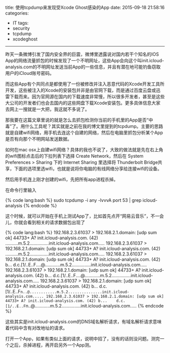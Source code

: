 title: 使用tcpdump来发现受Xcode Ghost感染的App
date: 2015-09-18 21:58:16
categories:
- IT
tags:
- security
- tcpdump
- xcodeghost
---
昨天一条微博引发了国内安全界的巨震，微博里透露说对国内若干个知名的IOS App的网络流量抓包的时候发现了一个不明网址，这些App会向这个叫init.icloud-analysis.com的不明网址发送当前App的一些信息，并且有潜在地可能钓鱼窃取用户的iCloud账号密码。

而这些App有个共同点是都使用了一份被修改并注入恶意代码的Xcode开发工具所开发，这些被注入的Xcode的安装包并非是由官网下载，而是通过百度云盘或迅雷下载而来。因为官网源在国内的下载速度非常慢，所以很多开发者，甚至是这些大公司的开发者们也会去国内的这些网盘下载Xcode安装包。更多具体信息大家去网上一搜就是一大把，我这就不多说了。

那我要在这篇文章里说的就是怎么去抓包检测你当前的手机里的App是否“中毒”了。用什么工具呢？其实就是之前在我的博文里提到的tcpdump。主要的思路就是自建wifi网络，用手机去连这个自建的网络，然后在电脑里抓包分析某个App是否有向那个不明网站发送数据。

如何在mac osx上自建wifi网络？具体的我也不说了，大致的做法就是先在右上角的wifi图标点击后的下拉列表下选择 Create Network，然后在 System Preferences > Sharing 下的 Internet Sharing 里选择将 Thunderbolt Bridge共享，下面的选项里选wifi，也就是说将你电脑的有线网络分享给连接wifi的设备。

然后用手机连上刚才创建的wifi，先把所有app进程杀掉。

在命令行里输入

{% code lang:bash %}
sudo tcpdump -i any -lvvvA port 53 | grep icloud-analysis
{% endcode %}

这个时候，就可以开始在手机上测试App了，比如首先点开“网易云音乐”，不一会儿，你就会看到相关的请求数据包出现了

{% code lang:bash %}
    192.168.2.3.61037 > 192.168.2.1.domain: [udp sum ok] 44733+ A? init.icloud-analysis.com. (42)
..........m.5.2...............init.icloud-analysis.com.....
    192.168.2.3.61037 > 192.168.2.1.domain: [udp sum ok] 44733+ A? init.icloud-analysis.com. (42)
..........m.5.2...............init.icloud-analysis.com.....
    192.168.2.3.61037 > 192.168.2.1.domain: [udp sum ok] 44733+ A? init.icloud-analysis.com. (42)
b...	d.c.[1/..E..F....@............m.5.2...............init.icloud-analysis.com.....
    192.168.2.3.61037 > 192.168.2.1.domain: [udp sum ok] 44733+ A? init.icloud-analysis.com. (42)
b...	d.c.[1/..E..F....@............m.5.2...............init.icloud-analysis.com.....
    192.168.2.3.61037 > 192.168.2.1.domain: [udp sum ok] 44733+ A? init.icloud-analysis.com. (42)
b...	d.c.[1/..E..F`n..@............m.5.2...............init.icloud-analysis.com.....
    192.168.2.3.61037 > 192.168.2.1.domain: [udp sum ok] 44733+ A? init.icloud-analysis.com. (42)
b...	d.c.[1/..E..F`n..@............m.5.2...............init.icloud-analysis.com.....
{% endcode %}

这些其实是init.icloud-analysis.com的DNS域名解析请求，有域名解析请求意味着代码中含有对改地址的请求。

打开一个App，如果有类似上面的请求，说明中招了，没有的话则没问题。测完一个之后，杀掉进程，再开启另外一个App测。

